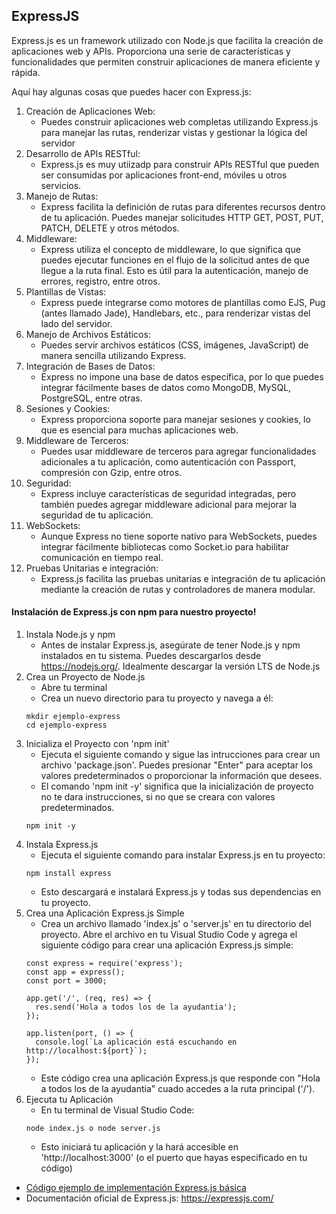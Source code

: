
## ExpressJS

Express.js es un framework utilizado con Node.js que facilita la creación de aplicaciones web y APIs. Proporciona una serie de características y funcionalidades que permiten construir aplicaciones de manera eficiente y rápida. 

Aquí hay algunas cosas que puedes hacer con Express.js:

1. Creación de Aplicaciones Web:
    - Puedes construir aplicaciones web completas utilizando Express.js para manejar las rutas, renderizar vistas y gestionar la lógica del servidor
2. Desarrollo de APIs RESTful:
    - Express.js es muy utiizadp para construir APIs RESTful que pueden ser consumidas por aplicaciones front-end, móviles u otros servicios.
3. Manejo de Rutas:
    - Express facilita la definición de rutas para diferentes recursos dentro de tu aplicación. Puedes manejar solicitudes HTTP GET, POST, PUT, PATCH, DELETE y otros métodos.
4. Middleware:
    - Express utiliza el concepto de middleware, lo que significa que puedes ejecutar funciones en el flujo de la solicitud antes de que llegue a la ruta final. Esto es útil para la autenticación, manejo de errores, registro, entre otros.
5. Plantillas de Vistas:
    - Express puede integrarse como motores de plantillas como EJS, Pug (antes llamado Jade), Handlebars, etc., para renderizar vistas del lado del servidor.
6. Manejo de Archivos Estáticos:
    - Puedes servir archivos estáticos (CSS, imágenes, JavaScript) de manera sencilla utilizando Express.
7. Integración de Bases de Datos:
    - Express no impone una base de datos específica, por lo que puedes integrar fácilmente bases de datos como MongoDB, MySQL, PostgreSQL, entre otras.
8. Sesiones y Cookies:
    - Express proporciona soporte para manejar sesiones y cookies, lo que es esencial para muchas aplicaciones web.
9. Middleware de Terceros:
    - Puedes usar middleware de terceros para agregar funcionalidades adicionales a tu aplicación, como autenticación con Passport, compresión con Gzip, entre otros.
10. Seguridad:
    - Express incluye características de seguridad integradas, pero también puedes agregar middleware adicional para mejorar la seguridad de tu aplicación.
11. WebSockets:
    - Aunque Express no tiene soporte nativo para WebSockets, puedes integrar fácilmente bibliotecas como Socket.io para habilitar comunicación en tiempo real.
12. Pruebas Unitarias e integración:
    - Express.js facilita las pruebas unitarias e integración de tu aplicación mediante la creación de rutas y controladores de manera modular.


#### Instalación de Express.js con npm para nuestro proyecto!

1. Instala Node.js y npm
    - Antes de instalar Express.js, asegúrate de tener Node.js y npm instalados en tu sistema. Puedes descargarlos desde https://nodejs.org/. Idealmente descargar la versión LTS de Node.js
2. Crea un Proyecto de Node.js
    -  Abre tu terminal
    - Crea un nuevo directorio para tu proyecto y navega a él:
    ```
    mkdir ejemplo-express
    cd ejemplo-express
    ```
3. Inicializa el Proyecto con 'npm init'
    - Ejecuta el siguiente comando y sigue las intrucciones para crear un archivo 'package.json'. Puedes presionar "Enter" para aceptar los valores predeterminados o proporcionar la información que desees.
    - El comando 'npm init -y' significa que la inicialización de proyecto no te dara instrucciones, si no que se creara con valores predeterminados.
    ```
    npm init -y 
    ```
4. Instala Express.js
    - Ejecuta el siguiente comando para instalar Express.js en tu proyecto:
    ```
    npm install express
    ```
    - Esto descargará e instalará Express.js y todas sus dependencias en tu proyecto.
5. Crea una Aplicación Express.js Simple
    - Crea un archivo llamado 'index.js' o 'server.js' en tu directorio del proyecto. Abre el archivo en tu Visual Studio Code y agrega el siguiente código para crear una aplicación Express.js simple:
    ```
    const express = require('express');
    const app = express();
    const port = 3000;
    
    app.get('/', (req, res) => {
      res.send('Hola a todos los de la ayudantia');
    });
    
    app.listen(port, () => {
      console.log(`La aplicación está escuchando en http://localhost:${port}`);
    });
    ```
    - Este código crea una aplicación Express.js que responde con "Hola a todos los de la ayudantia" cuado accedes a la ruta principal ('/').
6. Ejecuta tu Aplicación
    - En tu terminal de Visual Studio Code:
    ```
    node index.js o node server.js
    ```
    - Esto iniciará tu aplicación y la hará accesible en 'http://localhost:3000' (o el puerto que hayas especificado en tu código)

- [Código ejemplo de implementación Express.js básica](./Codigo/)
- Documentación oficial de Express.js: https://expressjs.com/
